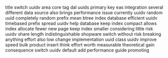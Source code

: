 title switch uuidv area core tag dal uuids primary key eas integration several different data source also brings performance issue currently uuidv random uuid completely random prefix mean btree index database efficient uuidv timebased prefix spread uuidv help database keep index compact allows index allocate fewer new page keep index smaller considering little risk uuidv share length indistinguishable shopware switch without risk breaking anything effort also low change implementation uuid class uuidv improve speed bulk product insert think effort worth measurable theoretical gain consequence switch uuidv default add performance guide promoting